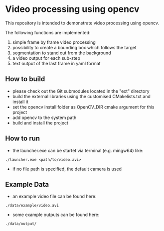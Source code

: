 # Video processing using opencv

This repository is intended to demonstrate video processing using opencv. 

The following functions are implemented:
1. simple frame by frame video processing 
2. possibility to create a bounding box which follows the target
3. segmentation to stand out from the background
4. a video output for each sub-step
5. text output of the last frame in yaml format

## How to build

* please check out the Git submodules located in the "ext" directory
* build the external libraries using the customised CMakelists.txt and install it
* set the opencv install folder as OpenCV_DIR cmake argument for this project
* add opencv to the system path
* build and install the project

## How to run

* the launcher.exe can be startet via terminal (e.g. mingw64) like:
```
./launcher.exe <path/to/video.avi>
```

* if no file path is specified, the default camera is used

## Example Data

* an example video file can be found here:
```
./data/example/video.avi
```
* some example outputs can be found here: 
```
./data/output/
```